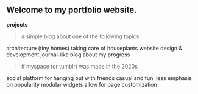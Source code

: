 ## Welcome to my portfolio website.

<!--
__bold text__
_italic text_
<sub>subscript</sub>
-->

__projects__

> a simple blog about one of the following topics:

architecture (tiny homes)
taking care of houseplants
website design & development
journal-like blog about my progress

> if myspace (or tumblr) was made in the 2020s

social platform for hanging out with friends
casual and fun, less emphasis on popularity
modular widgets allow for page customization